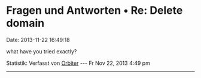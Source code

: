 Fragen und Antworten • Re: Delete domain
========================================

Date: 2013-11-22 16:49:18

what have you tried exactly?

Statistik: Verfasst von
[Orbiter](http://forum.yacy-websuche.de/memberlist.php?mode=viewprofile&u=2)
--- Fr Nov 22, 2013 4:49 pm

------------------------------------------------------------------------
